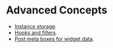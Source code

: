 # Advanced Concepts

- [Instance storage](advanced-concepts/instance-storage.md).
- [Hooks and filters](advanced-concepts/hooks-and-filters.md).
- [Post meta boxes for widget data](advanced-concepts/post-meta-box-forms.md).
